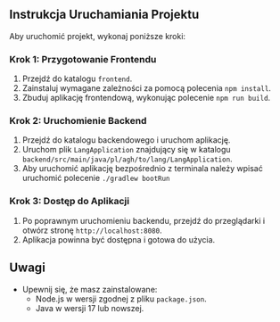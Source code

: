 ## Instrukcja Uruchamiania Projektu

Aby uruchomić projekt, wykonaj poniższe kroki:

### Krok 1: Przygotowanie Frontendu

1. Przejdź do katalogu `frontend`.
2. Zainstaluj wymagane zależności za pomocą polecenia `npm install`.
3. Zbuduj aplikację frontendową, wykonując polecenie `npm run build`.

### Krok 2: Uruchomienie Backend

1. Przejdź do katalogu backendowego i uruchom aplikację.
2. Uruchom plik `LangApplication` znajdujący się w katalogu `backend/src/main/java/pl/agh/to/lang/LangApplication`.
3. Aby uruchomić aplikację bezpośrednio z terminala należy wpisać uruchomić polecenie ```./gradlew bootRun```
   

### Krok 3: Dostęp do Aplikacji

1. Po poprawnym uruchomieniu backendu, przejdź do przeglądarki i otwórz stronę `http://localhost:8080`.
2. Aplikacja powinna być dostępna i gotowa do użycia.

## Uwagi

- Upewnij się, że masz zainstalowane:
    - Node.js w wersji zgodnej z pliku `package.json`.
    - Java w wersji 17 lub nowszej.